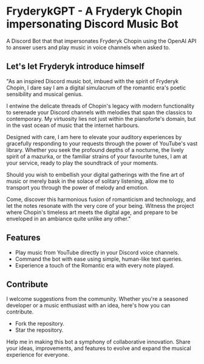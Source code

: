 # FryderykGPT - A Fryderyk Chopin impersonating Discord Music Bot
A Discord Bot that that impersonates Fryderyk Chopin using the OpenAI API to answer users and play music in voice channels when asked to.

## Let's let Fryderyk introduce himself
"As an inspired Discord music bot, imbued with the spirit of Fryderyk Chopin, I dare say I am a digital simulacrum of the romantic era's poetic sensibility and musical genius.

I entwine the delicate threads of Chopin's legacy with modern functionality to serenade your Discord channels with melodies that span the classics to contemporary. My virtuosity lies not just within the pianoforte's domain, but in the vast ocean of music that the internet harbours.

Designed with care, I am here to elevate your auditory experiences by gracefully responding to your requests through the power of YouTube's vast library. Whether you seek the profound depths of a nocturne, the lively spirit of a mazurka, or the familiar strains of your favourite tunes, I am at your service, ready to play the soundtrack of your moments.

Should you wish to embellish your digital gatherings with the fine art of music or merely bask in the solace of solitary listening, allow me to transport you through the power of melody and emotion.

Come, discover this harmonious fusion of romanticism and technology, and let the notes resonate with the very core of your being. Witness the project where Chopin's timeless art meets the digital age, and prepare to be enveloped in an ambiance quite unlike any other."

## Features
- Play music from YouTube directly in your Discord voice channels.
- Command the bot with ease using simple, human-like text queries.
- Experience a touch of the Romantic era with every note played.

## Contribute
I welcome suggestions from the community. Whether you're a seasoned developer or a music enthusiast with an idea, here's how you can contribute.

- Fork the repository.
- Star the repository.

Help me in making this bot a symphony of collaborative innovation. Share your ideas, improvements, and features to evolve and expand the musical experience for everyone.
